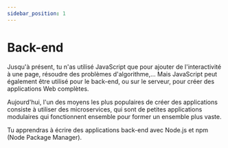 ```yaml
---
sidebar_position: 1
---
```


# Back-end

Jusqu'à présent, tu n'as utilisé JavaScript que pour ajouter de l'interactivité à une page, résoudre des problèmes d'algorithme,... Mais JavaScript peut également être utilisé pour le back-end, ou sur le serveur, pour créer des applications Web complètes.

Aujourd'hui, l'un des moyens les plus populaires de créer des applications consiste à utiliser des microservices, qui sont de petites applications modulaires qui fonctionnent ensemble pour former un ensemble plus vaste.

Tu apprendras à écrire des applications back-end avec Node.js et npm (Node Package Manager).

